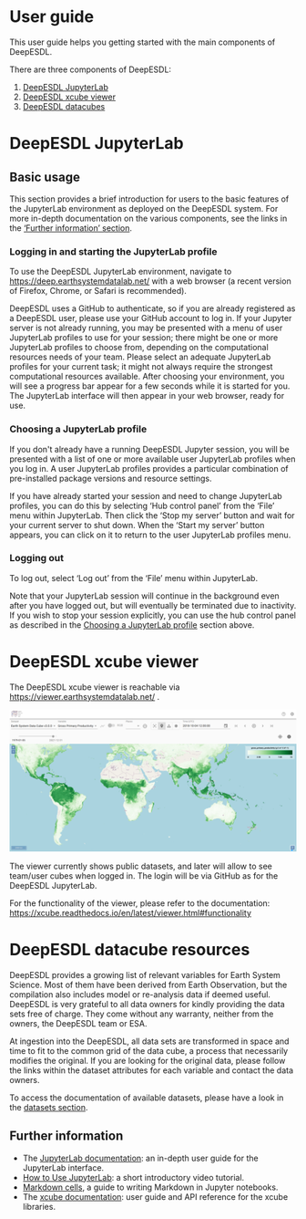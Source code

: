 # User guide

This user guide helps you getting started with the main components of 
DeepESDL.

There are three components of DeepESDL: 
1. [DeepESDL JupyterLab](#deepesdl-jupyterlab)
2. [DeepESDL xcube viewer](#deepesdl-xcube-viewer)
3. [DeepESDL datacubes](#deepesdl-datacube-resources)


# DeepESDL JupyterLab

## Basic usage

This section provides a brief introduction for users to the basic features of
the JupyterLab environment as deployed on the DeepESDL system. 
For more in-depth documentation on the various components, see the links in the
[‘Further information’ section](#further-information).

### Logging in and starting the JupyterLab profile

To use the DeepESDL JupyterLab environment, navigate to
<https://deep.earthsystemdatalab.net/> with a web browser (a recent version of
Firefox, Chrome, or Safari is recommended).

DeepESDL uses a GitHub to authenticate, so if you are already registered as a 
DeepESDL user, please use your GitHub account to log in. 
If your Jupyter server is not already running, you may be presented
with a menu of user JupyterLab profiles to use for your session; there might be 
one or more JupyterLab profiles to choose from, depending on the computational 
resources needs of your team. Please select an adequate JupyterLab profiles for 
your current task; it might not always require the strongest computational 
resources available.
After choosing your environment, you will see a progress bar appear for a few 
seconds while it is started for you. 
The JupyterLab interface will then appear in your web browser, ready for
use.


### Choosing a JupyterLab profile

If you don't already have a running DeepESDL Jupyter session, you will be 
presented with a list of one or more available user JupyterLab profiles when 
you log in. 
A user JupyterLab profiles provides a particular combination of pre-installed 
package versions and resource settings. 

If you have already started your session and need to change JupyterLab profiles, 
you can do this by selecting ‘Hub control panel’ from the ‘File’ menu within
JupyterLab. Then click the ‘Stop my server’ button and wait for your current
server to shut down. When the ‘Start my server’ button appears, you can click
on it to return to the user JupyterLab profiles menu.

### Logging out

To log out, select ‘Log out’ from the ‘File’ menu within JupyterLab. 

Note that your JupyterLab session will continue in the background even after
you have logged out, but will eventually be terminated due to inactivity. 
If you wish to stop your session explicitly,
you can use the hub control panel as described in the 
[Choosing a JupyterLab profile](#choosing-a-jupyterlab-profile) section above.



# DeepESDL xcube viewer

The DeepESDL xcube viewer is reachable via 
https://viewer.earthsystemdatalab.net/ .

![img.png](../img/xcube-viewer.png)

The viewer currently shows public datasets, and later will allow to see 
team/user cubes when logged in. The login will be via GitHub as for the DeepESDL
JupyterLab. 

For the functionality of the viewer, please refer to the documentation:
https://xcube.readthedocs.io/en/latest/viewer.html#functionality


# DeepESDL datacube resources

DeepESDL provides a growing list of relevant variables for Earth System Science. 
Most of them have been derived from Earth Observation, but the compilation also 
includes model or re-analysis data if deemed useful.
DeepESDL is very grateful to all data owners for kindly providing the data sets 
free of charge. They come without any warranty, neither from the owners, 
the DeepESDL team or ESA.

At ingestion into the DeepESDL, all data sets are transformed in space and time 
to fit to the common grid of the data cube, a process that necessarily modifies 
the original. If you are looking for the original data, please follow the links 
within the dataset attributes for each variable and contact the data owners.

To access the documentation of available datasets, please have a look in the 
[datasets section](../datasets/datasets.md).


## Further information

 - The [JupyterLab documentation](https://jupyterlab.readthedocs.io/):
   an in-depth user guide for the JupyterLab interface.
 - [How to Use JupyterLab](https://www.youtube.com/watch?v=A5YyoCKxEOU):
   a short introductory video tutorial.
 - [Markdown cells](https://jupyter-notebook.readthedocs.io/en/stable/examples/Notebook/Working%20With%20Markdown%20Cells.html),
   a guide to writing Markdown in Jupyter notebooks.
 - The [xcube documentation](https://xcube.readthedocs.io/): user
   guide and API reference for the xcube libraries.
